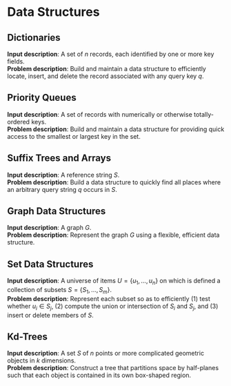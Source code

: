 # Data Structures

## Dictionaries

__Input description__: A set of $n$ records, each identified by one or more key fields.  
__Problem description__: Build and maintain a data structure to efficiently locate, insert, and delete the record associated with any query key $q$.

## Priority Queues

__Input description__: A set of records with numerically or otherwise totally-ordered keys.  
__Problem description__: Build and maintain a data structure for providing quick access to the smallest or largest key in the set.

## Suffix Trees and Arrays

__Input description__: A reference string $S$.  
__Problem description__: Build a data structure to quickly find all places where an arbitrary query string $q$ occurs in $S$.

## Graph Data Structures

__Input description__: A graph $G$.  
__Problem description__: Represent the graph $G$ using a flexible, efficient data structure.

## Set Data Structures

__Input description__: A universe of items $U = \lbrace u_1,...,u_n \rbrace$ on which is defined a collection of subsets $S = \lbrace S_1,...,S_m \rbrace$.  
__Problem description__: Represent each subset so as to efficiently (1) test whether $u_i \in S_j$, (2) compute the union or intersection of $S_i$ and $S_j$, and (3) insert or delete members of $S$.

## Kd-Trees

__Input description__: A set $S$ of $n$ points or more complicated geometric objects in $k$ dimensions.  
__Problem description__: Construct a tree that partitions space by half-planes such that each object is contained in its own box-shaped region.
